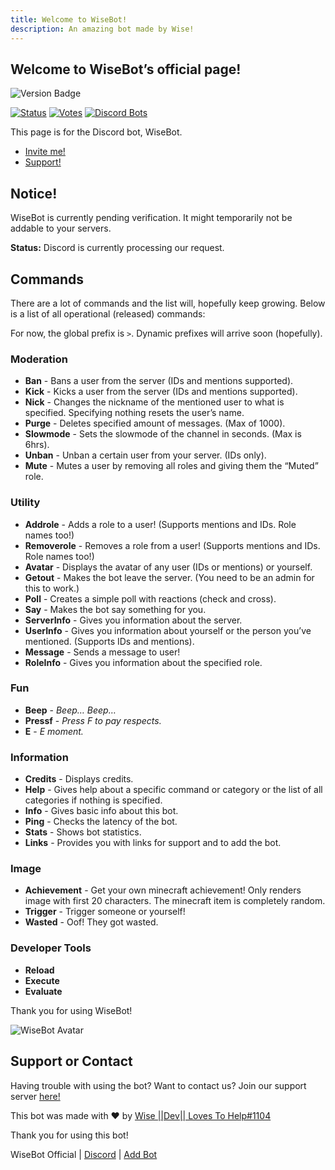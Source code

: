 ```yaml
---
title: Welcome to WiseBot!
description: An amazing bot made by Wise!
---
```


## Welcome to WiseBot’s official page!
![Version Badge](https://img.shields.io/badge/Version-Beta%20v1.3.0-%235539CC?style=for-the-badge&logo=discord)

[![Status](https://top.gg/api/widget/status/708265201438425128.svg?leftcolor=5539CC)](https://top.gg/bot/708265201438425128) [![Votes](https://top.gg/api/widget/upvotes/708265201438425128.svg?noavatar=true&leftcolor=5539CC)](https://top.gg/bot/708265201438425128) [![Discord Bots](https://top.gg/api/widget/owner/708265201438425128.svg?noavatar=true&leftcolor=5539CC)](https://top.gg/bot/708265201438425128)


This page is for the Discord bot, WiseBot.
- [Invite me!](./invite)
- [Support!](./support)

## Notice!
WiseBot is currently pending verification. It might temporarily not be addable to your servers.

**Status:** Discord is currently processing our request.

## Commands
There are a lot of commands and the list will, hopefully keep growing. Below is a list of all operational (released) commands:

For now, the global prefix is `>`. Dynamic prefixes will arrive soon (hopefully).

### Moderation

- **Ban** - Bans a user from the server (IDs and mentions supported).
- **Kick** - Kicks a user from the server (IDs and mentions supported).
- **Nick** - Changes the nickname of the mentioned user to what is specified. Specifying nothing resets the user’s name.
- **Purge** - Deletes specified amount of messages. (Max of 1000).
- **Slowmode** - Sets the slowmode of the channel in seconds. (Max is 6hrs).
- **Unban** - Unban a certain user from your server. (IDs only).
- **Mute** - Mutes a user by removing all roles and giving them the “Muted” role.

### Utility

- **Addrole** - Adds a role to a user! (Supports mentions and IDs. Role names too!)
- **Removerole** - Removes a role from a user! (Supports mentions and IDs. Role names too!)
- **Avatar** - Displays the avatar of any user (IDs or mentions) or yourself.
- **Getout** - Makes the bot leave the server. (You need to be an admin for this to work.)
- **Poll** - Creates a simple poll with reactions (check and cross).
- **Say** - Makes the bot say something for you.
- **ServerInfo** - Gives you information about the server.
- **UserInfo** - Gives you information about yourself or the person you’ve mentioned. (Supports IDs and mentions).
- **Message** - Sends a message to user!
- **RoleInfo** - Gives you information about the specified role.

### Fun
- **Beep** - _Beep… Beep…_
- **Pressf** - _Press F to pay respects._
- **E** - _E moment._

### Information
- **Credits** - Displays credits.
- **Help** - Gives help about a specific command or category or the list of all categories if nothing is specified.
- **Info** - Gives basic info about this bot.
- **Ping** - Checks the latency of the bot.
- **Stats** - Shows bot statistics.
- **Links** - Provides you with links for support and to add the bot.

### Image
- **Achievement** - Get your own minecraft achievement! Only renders image with first 20 characters. The minecraft item is completely random.
- **Trigger** - Trigger someone or yourself!
- **Wasted** - Oof! They got wasted.

### Developer Tools
- **Reload**
- **Execute**
- **Evaluate**

Thank you for using WiseBot!

![WiseBot Avatar](https://cdn.discordapp.com/avatars/708265201438425128/079dcccdc25467061ac10c8870b74b01.png)

## Support or Contact
Having trouble with using the bot? Want to contact us? Join our support server [here!](./support)

This bot was made with ❤ by [Wise \|\|Dev\|\| Loves To Help#1104](./developer)

Thank you for using this bot!

WiseBot Official | [Discord](./support) | [Add Bot](./invite)
